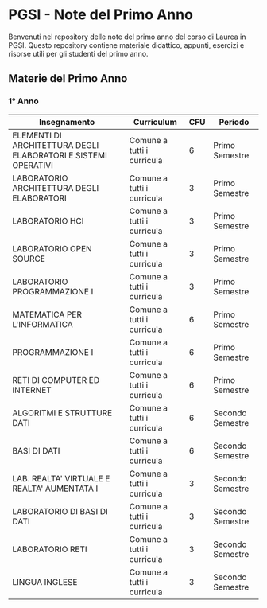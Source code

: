 # PGSI - Note del Primo Anno

Benvenuti nel repository delle note del primo anno del corso di Laurea in PGSI. Questo repository contiene materiale didattico, appunti, esercizi e risorse utili per gli studenti del primo anno.

## Materie del Primo Anno

### 1° Anno

| Insegnamento | Curriculum | CFU | Periodo |
|--------------|-------------|-----|---------|
| ELEMENTI DI ARCHITETTURA DEGLI ELABORATORI E SISTEMI OPERATIVI | Comune a tutti i curricula | 6 | Primo Semestre |
| LABORATORIO ARCHITETTURA DEGLI ELABORATORI | Comune a tutti i curricula | 3 | Primo Semestre |
| LABORATORIO HCI | Comune a tutti i curricula | 3 | Primo Semestre |
| LABORATORIO OPEN SOURCE | Comune a tutti i curricula | 3 | Primo Semestre |
| LABORATORIO PROGRAMMAZIONE I | Comune a tutti i curricula | 3 | Primo Semestre |
| MATEMATICA PER L'INFORMATICA | Comune a tutti i curricula | 6 | Primo Semestre |
| PROGRAMMAZIONE I | Comune a tutti i curricula | 6 | Primo Semestre |
| RETI DI COMPUTER ED INTERNET | Comune a tutti i curricula | 6 | Primo Semestre |
| ALGORITMI E STRUTTURE DATI | Comune a tutti i curricula | 6 | Secondo Semestre |
| BASI DI DATI | Comune a tutti i curricula | 6 | Secondo Semestre |
| LAB. REALTA' VIRTUALE E REALTA' AUMENTATA I | Comune a tutti i curricula | 3 | Secondo Semestre |
| LABORATORIO DI BASI DI DATI | Comune a tutti i curricula | 3 | Secondo Semestre |
| LABORATORIO RETI | Comune a tutti i curricula | 3 | Secondo Semestre |
| LINGUA INGLESE | Comune a tutti i curricula | 3 | Secondo Semestre |
